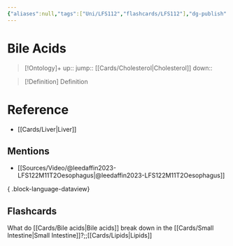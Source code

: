 ```yaml
---
{"aliases":null,"tags":["Uni/LFS112","flashcards/LFS112"],"dg-publish":true,"permalink":"/cards/bile-acids/","dgPassFrontmatter":true}
---
```


# Bile Acids

> [!Ontology]+
> up:: 
> jump:: [[Cards/Cholesterol\|Cholesterol]]
> down:: 

> [!Definition] Definition

# Reference

- [[Cards/Liver\|Liver]]

## Mentions

- [[Sources/Video/@leedaffin2023-LFS122M11T2Oesophagus\|@leedaffin2023-LFS122M11T2Oesophagus]]

{ .block-language-dataview}

## Flashcards

What do [[Cards/Bile acids\|Bile acids]] break down in the [[Cards/Small Intestine\|Small Intestine]]?;;[[Cards/Lipids\|Lipids]]
<!--SR:!2024-09-03,1,130-->